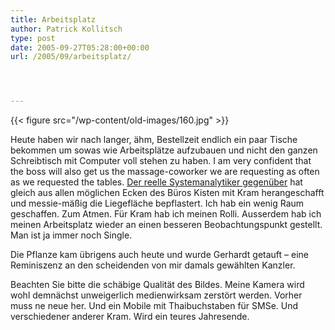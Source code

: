 ```yaml
---
title: Arbeitsplatz
author: Patrick Kollitsch
type: post
date: 2005-09-27T05:28:00+00:00
url: /2005/09/arbeitsplatz/




---
```

{{< figure src="/wp-content/old-images/160.jpg" >}}

Heute haben wir nach langer, &auml;hm, Bestellzeit endlich ein paar Tische bekommen um sowas wie Arbeitspl&auml;tze aufzubauen und nicht den ganzen Schreibtisch mit Computer voll stehen zu haben. I am very confident that the boss will also get us the massage-coworker we are requesting as often as we requested the tables. [Der reelle Systemanalytiker gegen&uuml;ber][1] hat gleich aus allen m&ouml;glichen Ecken des B&uuml;ros Kisten mit Kram herangeschafft und messie-m&auml;&szlig;ig die Liegefl&auml;che bepflastert. Ich hab ein wenig Raum geschaffen. Zum Atmen. F&uuml;r Kram hab ich meinen Rolli. Ausserdem hab ich meinen Arbeitsplatz wieder an einen besseren Beobachtungspunkt gestellt. Man ist ja immer noch Single.

Die Pflanze kam &uuml;brigens auch heute und wurde Gerhardt getauft &#8211; eine Reminiszenz an den scheidenden von mir damals gew&auml;hlten Kanzler.

Beachten Sie bitte die sch&auml;bige Qualit&auml;t des Bildes. Meine Kamera wird wohl demn&auml;chst unweigerlich medienwirksam zerst&ouml;rt werden. Vorher muss ne neue her. Und ein Mobile mit Thaibuchstaben f&uuml;r SMSe. Und verschiedener anderer Kram. Wird ein teures Jahresende.

 [1]: http://fabio.bacigalupo.net/